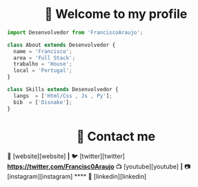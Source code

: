 <h1 align="center">👋 Welcome to my profile</h1>

```js
import Desenvolvedor from 'FranciscoAraujo';

class About extends Desenvolvedor {
  name = 'Francisco';
  area = 'Full Stack';
  trabalho = 'House';
  local = 'Portugal';
}

class Skills extends Desenvolvedor {
  langs  = ['Html/Css , Js , Py'];
  bib  = ['Disnake'];
}
```

<h1 align="center">👋 Contact me</h1>

🏡  [website][website] **|** 
🐦  [twitter][twitter] **https://twitter.com/Francisc0Araujo** 
📺  [youtube][youtube] **|** 
📷  [instagram][instagram] **** 
👔  [linkedin][linkedin]


